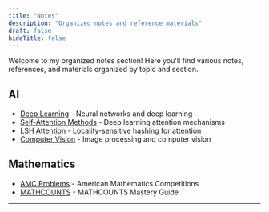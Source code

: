 ```yaml
---
title: "Notes"
description: "Organized notes and reference materials"
draft: false
hideTitle: false
---
```




Welcome to my organized notes section! Here you'll find various notes, references, and materials organized by topic and section.


## AI

- [Deep Learning](/notes/ai/deep-learning/) - Neural networks and deep learning
- [Self-Attention Methods](/notes/ai/ml/self-attention-approx/) - Deep learning attention mechanisms
- [LSH Attention](/notes/ai/ml/lsh-attention/) - Locality-sensitive hashing for attention
- [Computer Vision](/notes/ai/computer-vision/) - Image processing and computer vision

## Mathematics

- [AMC Problems](/notes/math/amc/) - American Mathematics Competitions
- [MATHCOUNTS](/notes/math/mathcounts/) - MATHCOUNTS Mastery Guide


---

